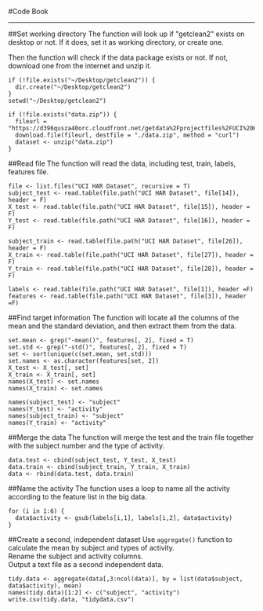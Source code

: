 #Code Book
***

##Set working directory
The function will look up if "getclean2" exists on desktop or not. If it does, set it as working directory, or create one.	

Then the function will check if the data package exists or not. If not, download one from the internet and unzip it.  
 
```
if (!file.exists("~/Desktop/getclean2")) {
  dir.create("~/Desktop/getclean2")
}
setwd("~/Desktop/getclean2")

if (!file.exists("data.zip")) {
  fileurl = "https://d396qusza40orc.cloudfront.net/getdata%2Fprojectfiles%2FUCI%20HAR%20Dataset.zip"
  download.file(fileurl, destfile = "./data.zip", method = "curl")
  dataset <- unzip("data.zip")
}
```

##Read file	
The function will read the data, including test, train, labels, features file.

```
file <- list.files("UCI HAR Dataset", recursive = T)
subject_test <- read.table(file.path("UCI HAR Dataset", file[14]), header = F)
X_test <- read.table(file.path("UCI HAR Dataset", file[15]), header = F)
Y_test <- read.table(file.path("UCI HAR Dataset", file[16]), header = F)

subject_train <- read.table(file.path("UCI HAR Dataset", file[26]), header = F)
X_train <- read.table(file.path("UCI HAR Dataset", file[27]), header = F)
Y_train <- read.table(file.path("UCI HAR Dataset", file[28]), header = F)

labels <- read.table(file.path("UCI HAR Dataset", file[1]), header =F)
features <- read.table(file.path("UCI HAR Dataset", file[3]), header =F)
```

##Find target information
The function will locate all the columns of the mean and the standard deviation, and then extract them from the data. 

```
set.mean <- grep("-mean()", features[, 2], fixed = T)
set.std <- grep("-std()", features[, 2], fixed = T)
set <- sort(unique(c(set.mean, set.std)))
set.names <- as.character(features[set, 2])
X_test <- X_test[, set]
X_train <- X_train[, set]
names(X_test) <- set.names
names(X_train) <- set.names

names(subject_test) <- "subject"
names(Y_test) <- "activity"
names(subject_train) <- "subject"
names(Y_train) <- "activity"
```

##Merge the data
The function will merge the test and the train file together with the subject number and the type of activity. 

```
data.test <- cbind(subject_test, Y_test, X_test)
data.train <- cbind(subject_train, Y_train, X_train)
data <- rbind(data.test, data.train)
```

##Name the activity
The function uses a loop to name all the activity according to the feature list in the big data. 

```
for (i in 1:6) {
  data$activity <- gsub(labels[i,1], labels[i,2], data$activity)
} 
```

##Create a second, independent dataset
Use `aggregate()` function to calculate the mean by subject and types of activity. 	
Rename the subject and activity columns.	
Output a text file as a second independent data.

```
tidy.data <- aggregate(data[,3:ncol(data)], by = list(data$subject, data$activity), mean)
names(tidy.data)[1:2] <- c("subject", "activity")
write.csv(tidy.data, "tidydata.csv")
```